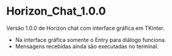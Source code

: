 # Horizon_Chat_1.0.0
Versão 1.0.0 de Horizon chat com interface gráfica em TKinter.
- Na interface gráfica somente o Entry para diálogo funciona.
- Mensagens recebidas ainda são executadas no terminal.
